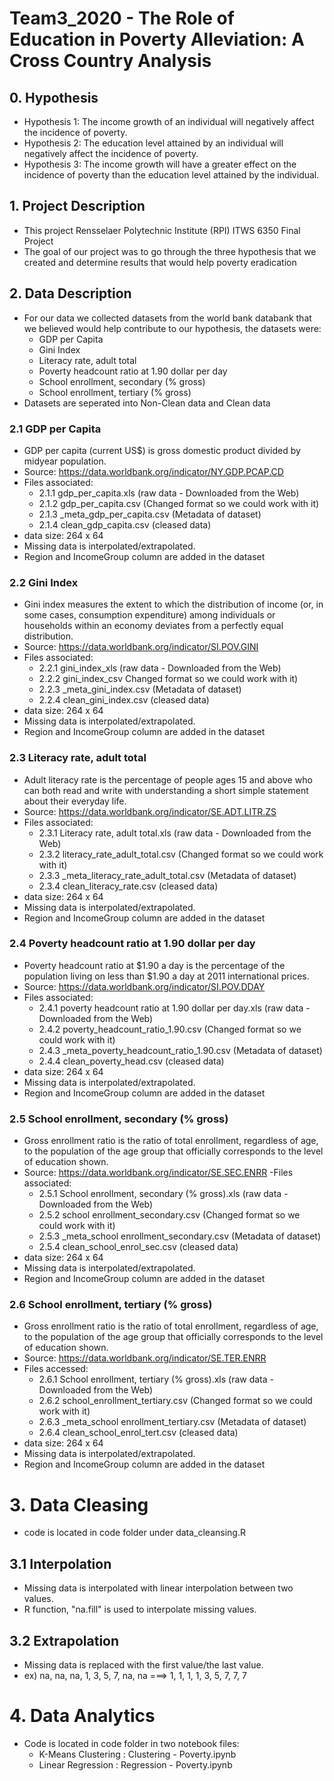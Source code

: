 # Team3_2020 - The Role of Education in Poverty Alleviation: A Cross Country Analysis

## 0. Hypothesis
  - Hypothesis 1: The income growth of an individual will negatively affect the incidence of poverty.
  - Hypothesis 2: The education level attained by an individual will negatively affect the incidence of poverty.
  - Hypothesis 3: The income growth will have a greater effect on the incidence of poverty than the education level attained by the individual.

## 1. Project Description
  - This project Rensselaer Polytechnic Institute (RPI) ITWS 6350 Final Project
  - The goal of our project was to go through the three hypothesis that we created and determine results that would help poverty eradication
  
## 2. Data Description
  - For our data we collected datasets from the world bank databank that we believed would help contribute to our hypothesis, the datasets were:
    - GDP per Capita
    - Gini Index
    - Literacy rate, adult total
    - Poverty headcount ratio at 1.90 dollar per day
    - School enrollment, secondary (% gross)
    - School enrollment, tertiary (% gross)
  - Datasets are seperated into Non-Clean data and Clean data
  
### 2.1 GDP per Capita
  - GDP per capita (current US$) is gross domestic product divided by midyear population. 
  - Source: https://data.worldbank.org/indicator/NY.GDP.PCAP.CD
  - Files associated: 
    - 2.1.1 gdp_per_capita.xls (raw data - Downloaded from the Web) 
    - 2.1.2 gdp_per_capita.csv (Changed format so we could work with it)
    - 2.1.3 _meta_gdp_per_capita.csv (Metadata of dataset)
    - 2.1.4 clean_gdp_capita.csv (cleased data)
   - data size: 264 x 64
   - Missing data is interpolated/extrapolated.
   - Region and IncomeGroup column are added in the dataset

### 2.2 Gini Index
   - Gini index measures the extent to which the distribution of income (or, in some cases, consumption expenditure) 
     among individuals or households within an economy deviates from a perfectly equal distribution. 
   - Source: https://data.worldbank.org/indicator/SI.POV.GINI
   - Files associated:
      - 2.2.1 gini_index_xls (raw data - Downloaded from the Web) 
      - 2.2.2 gini_index_csv Changed format so we could work with it)
      - 2.2.3 _meta_gini_index.csv (Metadata of dataset)
      - 2.2.4 clean_gini_index.csv (cleased data)
   - data size: 264 x 64
   - Missing data is interpolated/extrapolated.
   - Region and IncomeGroup column are added in the dataset

### 2.3 Literacy rate, adult total
   - Adult literacy rate is the percentage of people ages 15 and above who can both read and write with 
     understanding a short simple statement about their everyday life.
   - Source: https://data.worldbank.org/indicator/SE.ADT.LITR.ZS
   - Files associated:
     - 2.3.1 Literacy rate, adult total.xls (raw data - Downloaded from the Web) 
     - 2.3.2 literacy_rate_adult_total.csv (Changed format so we could work with it)
     - 2.3.3 _meta_literacy_rate_adult_total.csv (Metadata of dataset)
     - 2.3.4 clean_literacy_rate.csv (cleased data)
   - data size: 264 x 64
   - Missing data is interpolated/extrapolated.
   - Region and IncomeGroup column are added in the dataset

### 2.4 Poverty headcount ratio at 1.90 dollar per day
   - Poverty headcount ratio at $1.90 a day is the percentage of the population living on less than 
     $1.90 a day at 2011 international prices. 
   - Source: https://data.worldbank.org/indicator/SI.POV.DDAY
   - Files associated:
      - 2.4.1 poverty headcount ratio at 1.90 dollar per day.xls (raw data - Downloaded from the Web) 
      - 2.4.2 poverty_headcount_ratio_1.90.csv (Changed format so we could work with it)
      - 2.4.3 _meta_poverty_headcount_ratio_1.90.csv (Metadata of dataset)
      - 2.4.4 clean_poverty_head.csv (cleased data)
   - data size: 264 x 64
   - Missing data is interpolated/extrapolated.
   - Region and IncomeGroup column are added in the dataset

### 2.5 School enrollment, secondary (% gross)
   - Gross enrollment ratio is the ratio of total enrollment, regardless of age, to the population of the age group that 
    officially corresponds to the level of education shown.
   - Source: https://data.worldbank.org/indicator/SE.SEC.ENRR
   -Files associated:
      - 2.5.1 School enrollment, secondary (% gross).xls (raw data - Downloaded from the Web) 
      - 2.5.2 school enrollment_secondary.csv (Changed format so we could work with it)
      - 2.5.3 _meta_school enrollment_secondary.csv (Metadata of dataset)
      - 2.5.4 clean_school_enrol_sec.csv (cleased data)
  - data size: 264 x 64
  - Missing data is interpolated/extrapolated.
  - Region and IncomeGroup column are added in the dataset

### 2.6 School enrollment, tertiary (% gross)
  - Gross enrollment ratio is the ratio of total enrollment, regardless of age, to the population of the age group that 
    officially corresponds to the level of education shown. 
  - Source: https://data.worldbank.org/indicator/SE.TER.ENRR
  - Files accessed:
    - 2.6.1 School enrollment, tertiary (% gross).xls (raw data - Downloaded from the Web) 
    - 2.6.2 school_enrollment_tertiary.csv (Changed format so we could work with it)
    - 2.6.3 _meta_school enrollment_tertiary.csv (Metadata of dataset)
    - 2.6.4 clean_school_enrol_tert.csv (cleased data)
  - data size: 264 x 64
  - Missing data is interpolated/extrapolated.
  - Region and IncomeGroup column are added in the dataset

# 3. Data Cleasing
  - code is located in code folder under data_cleansing.R

## 3.1 Interpolation
  - Missing data is interpolated with linear interpolation between two values. 
  - R function, "na.fill" is used to interpolate missing values.

## 3.2 Extrapolation
  - Missing data is replaced with the first value/the last value. 
  - ex) na, na, na, 1, 3, 5, 7, na, na  ===> 1, 1, 1, 1, 3, 5, 7, 7, 7 

# 4. Data Analytics
  - Code is located in code folder in two notebook files:
    - K-Means Clustering : Clustering - Poverty.ipynb
    - Linear Regression : Regression - Poverty.ipynb
